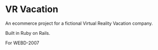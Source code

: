 # VR Vacation

An ecommerce project for a fictional Virtual Reality Vacation company.

Built in Ruby on Rails.

For WEBD-2007
